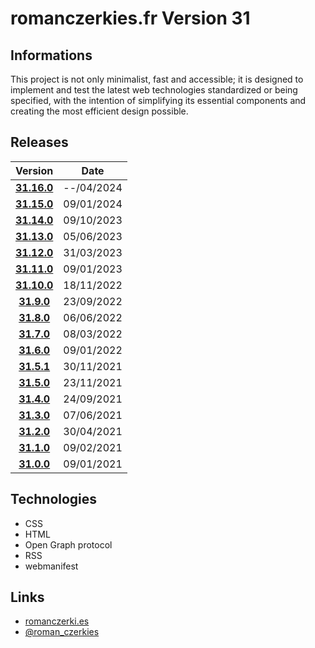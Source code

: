 # romanczerkies.fr Version 31

## Informations

This project is not only minimalist, fast and accessible; it is designed to implement and test the latest web technologies standardized or being specified, with the intention of simplifying its essential components and creating the most efficient design possible.

## Releases

Version | Date
:---: | :---:
**[31.16.0](https://github.com/czerkies/romanczerkies.31/releases/tag/v31.16.0)** | --/04/2024
**[31.15.0](https://github.com/czerkies/romanczerkies.31/releases/tag/v31.15.0)** | 09/01/2024
**[31.14.0](https://github.com/czerkies/romanczerkies.31/releases/tag/v31.14.0)** | 09/10/2023
**[31.13.0](https://github.com/czerkies/romanczerkies.31/releases/tag/v31.13.0)** | 05/06/2023
**[31.12.0](https://github.com/czerkies/romanczerkies.31/releases/tag/v31.12.0)** | 31/03/2023
**[31.11.0](https://github.com/czerkies/romanczerkies.31/releases/tag/v31.11.0)** | 09/01/2023
**[31.10.0](https://github.com/czerkies/romanczerkies.31/releases/tag/v31.10.0)** | 18/11/2022
**[31.9.0](https://github.com/czerkies/romanczerkies.31/releases/tag/v31.9.0)** | 23/09/2022
**[31.8.0](https://github.com/czerkies/romanczerkies.31/releases/tag/v31.8.0)** | 06/06/2022
**[31.7.0](https://github.com/czerkies/romanczerkies.31/releases/tag/v31.7.0)** | 08/03/2022
**[31.6.0](https://github.com/czerkies/romanczerkies.31/releases/tag/v31.6.0)** | 09/01/2022
**[31.5.1](https://github.com/czerkies/romanczerkies.31/releases/tag/v31.5.1)** | 30/11/2021
**[31.5.0](https://github.com/czerkies/romanczerkies.31/releases/tag/v31.5.0)** | 23/11/2021
**[31.4.0](https://github.com/czerkies/romanczerkies.31/releases/tag/v31.4.0)** | 24/09/2021
**[31.3.0](https://github.com/czerkies/romanczerkies.31/releases/tag/v31.3.0)** | 07/06/2021
**[31.2.0](https://github.com/czerkies/romanczerkies.31/releases/tag/v31.2.0)** | 30/04/2021
**[31.1.0](https://github.com/czerkies/romanczerkies.31/releases/tag/v31.1.0)** | 09/02/2021
**[31.0.0](https://github.com/czerkies/romanczerkies.31/releases/tag/v31.0.0)** | 09/01/2021

## Technologies

- CSS
- HTML
- Open Graph protocol
- RSS
- webmanifest

## Links

- [romanczerki.es](https://romanczerki.es)
- [@roman_czerkies](https://twitter.com/roman_czerkies)
